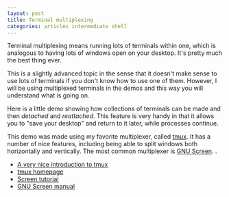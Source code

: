 ```yaml
---
layout: post
title: Terminal multiplexing
categories: articles intermediate shell
---
```


Terminal multiplexing means running lots of terminals within one, which is analogous to having lots of windows open on your desktop.
It's pretty much the best thing ever.

This is a slightly advanced topic in the sense that it doesn't make sense to use lots of terminals if you don't know how to use one of them.
However, I will be using multiplexed terminals in the demos and this way you will understand what is going on.

Here is a little demo showing how collections of terminals can be made and then *detached* and *reattached*.
This feature is very handy in that it allows you to "save your desktop" and return to it later, while processes continue.

<script type="text/javascript" src="https://asciinema.org/a/9146.js" id="asciicast-9146" async></script>

This demo was made using my favorite multiplexer, called [tmux](http://tmux.sourceforge.net/).
It has a number of nice features, including being able to split windows both horizontally and vertically.
The most common multiplexer is [GNU Screen](http://www.gnu.org/software/screen/).
.

* [A very nice introduction to tmux](http://tmuxp.readthedocs.org/en/latest/about_tmux.html)
* [tmux homepage](http://tmux.sourceforge.net/)
* [Screen tutorial](https://www.linux.com/learn/tutorials/285795-taking-command-of-the-terminal-with-gnu-screen-)
* [GNU Screen manual](http://www.delorie.com/gnu/docs/screen/screen_toc.html)

